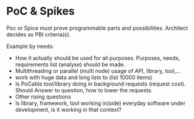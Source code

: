 # PoC & Spikes

Poc or Spice must prove programmable parts and possibilities. Architect decides as PBI criteria(s).

Example by needs:

* How it actually should be used for all purposes. Purposes, needs, requirements list (analyse) should be made.
* Multithreading or parallel (multi node) usage of API, library, tool,...
* work with huge data and long lists to (list 10000 items)
* Is PoCable tool/library doing in background requests (request cost). Should Answer to question, how to lower the
  requests.
* Other rising questions
* Is library, framework, tool working in(side) everyday software under development, is it working in that context?
